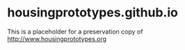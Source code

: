 # housingprototypes.github.io
This is a placeholder for a preservation copy of http://www.housingprototypes.org
